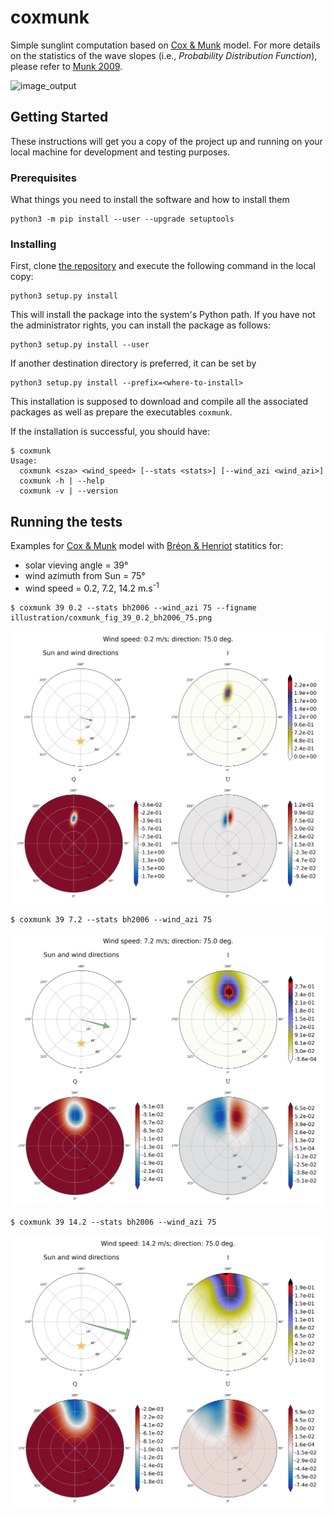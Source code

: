 # coxmunk

Simple sunglint computation based on [Cox & Munk](https://www.osapublishing.org/josa/abstract.cfm?uri=josa-44-11-838) model.
For more details on the statistics of the wave slopes (i.e., *Probability Distribution Function*), please refer to [Munk 2009](https://www.annualreviews.org/doi/abs/10.1146/annurev.marine.010908.163940).

![image_output](illustration/sunglint_examples_sza3_optimized.gif)

## Getting Started

These instructions will get you a copy of the project up and running on your local machine for development and testing purposes.

### Prerequisites

What things you need to install the software and how to install them

```
python3 -m pip install --user --upgrade setuptools
```

### Installing

First, clone [the repository](https://github.com/Tristanovsk/coxmunk#) and execute the following command in the
local copy:

```
python3 setup.py install 
```

This will install the package into the system's Python path.
If you have not the administrator rights, you can install the package as follows:

```
python3 setup.py install --user
```

If another destination directory is preferred, it can be set by

```
python3 setup.py install --prefix=<where-to-install>
```

This installation is supposed to download
and compile all the associated packages as well as prepare the executables `coxmunk`.

If the installation is successful, you should have:
```
$ coxmunk
Usage:
  coxmunk <sza> <wind_speed> [--stats <stats>] [--wind_azi <wind_azi>]
  coxmunk -h | --help
  coxmunk -v | --version
```

## Running the tests

Examples for [Cox & Munk](https://www.osapublishing.org/josa/abstract.cfm?uri=josa-44-11-838) model with [Bréon & Henriot](https://agupubs.onlinelibrary.wiley.com/doi/full/10.1029/2005JC003343) statitics for:
- solar vieving angle = 39°
- wind azimuth from Sun = 75°
- wind speed = 0.2, 7.2, 14.2 m.s<sup>-1</sup>

```
$ coxmunk 39 0.2 --stats bh2006 --wind_azi 75 --figname illustration/coxmunk_fig_39_0.2_bh2006_75.png
```

![image_output](illustration/coxmunk_fig_39_0.2_bh2006_75.png)


```
$ coxmunk 39 7.2 --stats bh2006 --wind_azi 75
```

![image_output](illustration/coxmunk_fig_39_7.2_bh2006_75.png)



```
$ coxmunk 39 14.2 --stats bh2006 --wind_azi 75
```

![image_output](illustration/coxmunk_fig_39_14.2_bh2006_75.png)
